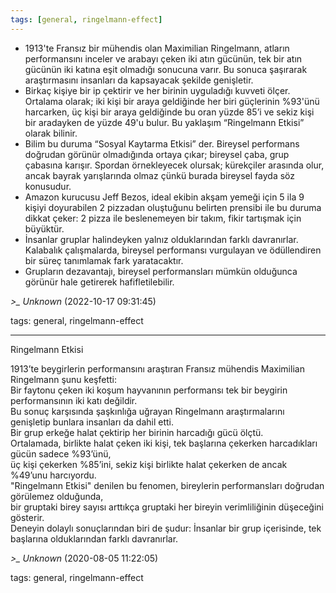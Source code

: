 ```yaml
---
tags: [general, ringelmann-effect]
---
```


- 1913'te Fransız bir mühendis olan Maximilian Ringelmann, atların performansını inceler ve arabayı çeken iki atın gücünün, tek bir atın gücünün iki katına eşit olmadığı sonucuna varır. Bu sonuca şaşırarak araştırmasını insanları da kapsayacak şekilde genişletir.
- Birkaç kişiye bir ip çektirir ve her birinin uyguladığı kuvveti ölçer. Ortalama olarak; iki kişi bir araya geldiğinde her biri güçlerinin %93'ünü harcarken, üç kişi bir araya geldiğinde bu oran yüzde 85’i ve sekiz kişi bir aradayken de yüzde 49'u bulur. Bu yaklaşım “Ringelmann Etkisi” olarak bilinir.
- Bilim bu duruma “Sosyal Kaytarma Etkisi” der. Bireysel performans doğrudan görünür olmadığında ortaya çıkar; bireysel çaba, grup çabasına karışır. Spordan örnekleyecek olursak; kürekçiler arasında olur, ancak bayrak yarışlarında olmaz çünkü burada bireysel fayda söz konusudur.	
- Amazon kurucusu Jeff Bezos, ideal ekibin akşam yemeği için 5 ila 9 kişiyi doyurabilen 2 pizzadan oluştuğunu belirten prensibi ile bu duruma dikkat çeker: 2 pizza ile beslenemeyen bir takım, fikir tartışmak için büyüktür.
- İnsanlar gruplar halindeyken yalnız olduklarından farklı davranırlar. Kalabalık çalışmalarda, bireysel performansı vurgulayan ve ödüllendiren bir süreç tanımlamak fark yaratacaktır.
- Grupların dezavantajı, bireysel performansları mümkün olduğunca görünür hale getirerek hafifletilebilir.

*>_ Unknown* (2022-10-17 09:31:45)

tags: general, ringelmann-effect

---

Ringelmann Etkisi

1913’te beygirlerin performansını araştıran Fransız mühendis Maximilian Ringelmann şunu keşfetti:   
Bir faytonu çeken iki koşum hayvanının performansı tek bir beygirin performansının iki katı değildir.   
Bu sonuç karşısında şaşkınlığa uğrayan Ringelmann araştırmalarını genişletip bunlara insanları da dahil etti.   
Bir grup erkeğe halat çektirip her birinin harcadığı gücü ölçtü.   
Ortalamada, birlikte halat çeken iki kişi, tek başlarına çekerken harcadıkları gücün sadece %93’ünü,   
üç kişi çekerken %85’ini, sekiz kişi birlikte halat çekerken de ancak %49’unu harcıyordu.  
"Ringelmann Etkisi" denilen bu fenomen, bireylerin performansları doğrudan görülemez olduğunda,   
bir gruptaki birey sayısı arttıkça gruptaki her bireyin verimliliğinin düşeceğini gösterir.  
Deneyin dolaylı sonuçlarından biri de şudur: İnsanlar bir grup içerisinde, tek başlarına olduklarından farklı davranırlar.

*>_ Unknown* (2020-08-05 11:22:05)

tags: general, ringelmann-effect

